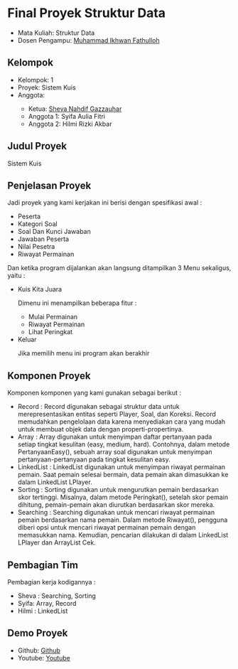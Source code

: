 # Final Proyek Struktur Data
<ul>
  <li>Mata Kuliah: Struktur Data</li>
  <li>Dosen Pengampu: <a href="https://github.com/Muhammad-Ikhwan-Fathulloh">Muhammad Ikhwan Fathulloh</a></li>
</ul>

## Kelompok
<ul>
  <li>Kelompok: 1</li>
  <li>Proyek: Sistem Kuis</li>
  <li>Anggota:</li>
  <ul>
    <li>Ketua: <a href="https://github.com/nadhifsheva">Sheva Nahdif Gazzauhar</a></li>
    <li>Anggota 1: Syifa Aulia Fitri</a></li>
    <li>Anggota 2: Hilmi Rizki Akbar</a></li>
  </ul>
</ul>

## Judul Proyek
<p>Sistem Kuis</p>

## Penjelasan Proyek
<p>Jadi proyek yang kami kerjakan ini berisi dengan spesifikasi awal : </p>
<ul>
  <li>Peserta</li>
  <li>Kategori Soal</li>
  <li>Soal Dan Kunci Jawaban</li>
  <li>Jawaban Peserta</li>
  <li>Nilai Pesetra</li>
  <li>Riwayat Permainan</li>
</ul>

<p>Dan ketika program dijalankan akan langsung ditampilkan 3 Menu sekaligus, yaitu :</p>
<ul>
  <li>Kuis Kita Juara</li>
  <p>Dimenu ini menampilkan beberapa fitur : </p>
  <ul>
    <li>Mulai Permainan</li>
    <li>Riwayat Permainan</li>
    <li>Lihat Peringkat</li>
  </ul>
  <li>Keluar</li>
  <p>Jika memilih menu ini program akan berakhir</p>
</ul>

## Komponen Proyek
<p>Komponen komponen yang kami gunakan sebagai berikut :</p>
<ul>
  <li>Record : Record digunakan sebagai struktur data untuk merepresentasikan entitas seperti Player, Soal, dan Koreksi. Record memudahkan pengelolaan data karena menyediakan cara yang mudah untuk membuat objek data dengan properti-propertinya.</li>
  <li>Array : Array digunakan untuk menyimpan daftar pertanyaan pada setiap tingkat kesulitan (easy, medium, hard). Contohnya, dalam metode PertanyaanEasy(), sebuah array soal digunakan untuk menyimpan pertanyaan-pertanyaan pada tingkat kesulitan easy.</li>
  <li>LinkedList : LinkedList digunakan untuk menyimpan riwayat permainan pemain. Saat pemain selesai bermain, data pemain akan dimasukkan ke dalam LinkedList LPlayer.</li>
  <li>Sorting : Sorting digunakan untuk mengurutkan pemain berdasarkan skor tertinggi. Misalnya, dalam metode Peringkat(), setelah skor pemain dihitung, pemain-pemain akan diurutkan berdasarkan skor mereka. </li>
  <li>Searching : Searching digunakan untuk mencari riwayat permainan pemain berdasarkan nama pemain. Dalam metode Riwayat(), pengguna diberi opsi untuk mencari riwayat permainan pemain dengan memasukkan nama. Kemudian, pencarian dilakukan di dalam LinkedList LPlayer dan ArrayList Cek.</li>
</ul>

## Pembagian Tim
<p>Pembagian kerja kodigannya : </p>
<ul>
  <li>Sheva : Searching, Sorting</li>
  <li>Syifa: Array, Record</li>
  <li>Hilmi : LinkedList</li>
</ul>

## Demo Proyek
<ul>
  <li>Github: <a href="https://github.com/nadhifsheva/Aplikasi-Sistem-Kuis/blob/main/Kuis_SD.java">Github</a></li>
  <li>Youtube: <a href="https://youtu.be/jvbk1_UzvZg">Youtube</a></li>
</ul>
